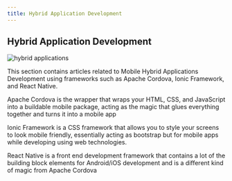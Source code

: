 ```yaml
---
title: Hybrid Application Development
---
```

## Hybrid Application Development

<img src="https://preview.ibb.co/chfPGv/Whats_App_Image_2017_09_11_at_12_48_41_PM.jpg" alt="hybrid applications" border="0">

This section contains articles related to Mobile Hybrid Applications Development using frameworks such as Apache Cordova, Ionic Framework, and React Native.

Apache Cordova is the wrapper that wraps your HTML, CSS, and JavaScript into a buildable mobile package, acting as the magic that glues everything together and turns it into a mobile app

Ionic Framework is a CSS framework that allows you to style your screens to look mobile friendly, essentially acting as bootstrap but for mobile apps while developing using web technologies.

React Native is a front end development framework that contains a lot of the building block elements for Android/iOS development and is a different kind of magic from Apache Cordova
